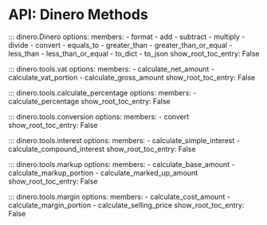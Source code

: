 # API: Dinero Methods

::: dinero.Dinero
    options:
        members:
            - format
            - add
            - subtract
            - multiply
            - divide
            - convert
            - equals_to
            - greater_than
            - greater_than_or_equal
            - less_than
            - less_than_or_equal
            - to_dict
            - to_json
        show_root_toc_entry: False

::: dinero.tools.vat
    options:
        members:
            - calculate_net_amount
            - calculate_vat_portion
            - calculate_gross_amount
        show_root_toc_entry: False

::: dinero.tools.calculate_percentage
    options:
        members:
            - calculate_percentage
        show_root_toc_entry: False

::: dinero.tools.conversion
    options:
        members:
            - convert
        show_root_toc_entry: False

::: dinero.tools.interest
    options:
        members:
            - calculate_simple_interest
            - calculate_compound_interest
        show_root_toc_entry: False

::: dinero.tools.markup
    options:
        members:
            - calculate_base_amount
            - calculate_markup_portion
            - calculate_marked_up_amount
        show_root_toc_entry: False

::: dinero.tools.margin
    options:
        members:
            - calculate_cost_amount
            - calculate_margin_portion
            - calculate_selling_price
        show_root_toc_entry: False